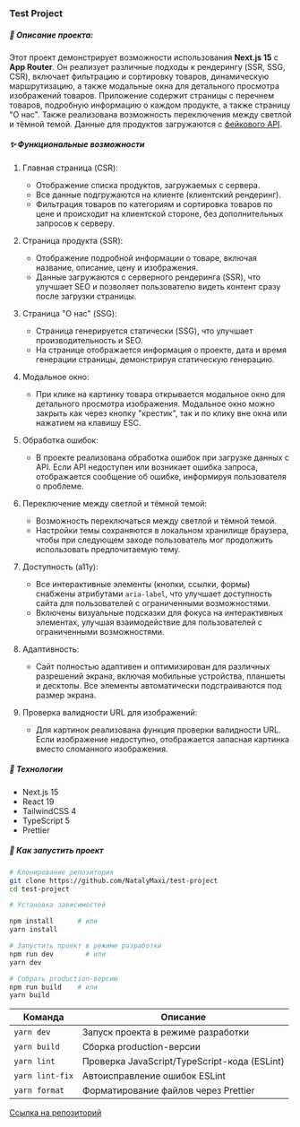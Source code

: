 ### Test Project

##### 📜 Описание проекта:

Этот проект демонстрирует возможности использования **Next.js 15** с **App Router**. Он реализует различные подходы к рендерингу (SSR, SSG, CSR), включает фильтрацию и сортировку товаров, динамическую маршрутизацию, а также модальные окна для детального просмотра изображений товаров. Приложение содержит страницы с перечнем товаров, подробную информацию о каждом продукте, а также страницу "О нас". Также реализована возможность переключения между светлой и тёмной темой.
Данные для продуктов загружаются с [фейкового API](https://fakeapi.platzi.com/en/rest/products/).

##### ✨ Функциональные возможности

1. Главная страница (CSR):
   - Отображение списка продуктов, загружаемых с сервера.
   - Все данные подгружаются на клиенте (клиентский рендеринг).
   - Фильтрация товаров по категориям и сортировка товаров по цене и происходит на клиентской стороне, без дополнительных запросов к серверу.

2. Страница продукта (SSR):
   - Отображение подробной информации о товаре, включая название, описание, цену и изображения.
   - Данные загружаются с серверного рендеринга (SSR), что улучшает SEO и позволяет пользователю видеть контент сразу после загрузки страницы.

3. Страница "О нас" (SSG):
   - Страница генерируется статически (SSG), что улучшает производительность и SEO.
   - На странице отображается информация о проекте, дата и время генерации страницы, демонстрируя статическую генерацию.

4. Модальное окно:
   - При клике на картинку товара открывается модальное окно для детального просмотра изображения. Модальное окно можно закрыть как через кнопку "крестик", так и по клику вне окна или нажатием на клавишу ESC.

5. Обработка ошибок:
   - В проекте реализована обработка ошибок при загрузке данных с API. Если API недоступен или возникает ошибка запроса, отображается сообщение об ошибке, информируя пользователя о проблеме.

6. Переключение между светлой и тёмной темой:
   - Возможность переключаться между светлой и тёмной темой.
   - Настройки темы сохраняются в локальном хранилище браузера, чтобы при следующем заходе пользователь мог продолжить использовать предпочитаемую тему.

7. Доступность (a11y):
   - Все интерактивные элементы (кнопки, ссылки, формы) снабжены атрибутами `aria-label`, что улучшает доступность сайта для пользователей с ограниченными возможностями.
   - Включены визуальные подсказки для фокуса на интерактивных элементах, улучшая взаимодействие для пользователей с ограниченными возможностями.

8. Адаптивность:
   - Сайт полностью адаптивен и оптимизирован для различных разрешений экрана, включая мобильные устройства, планшеты и десктопы. Все элементы автоматически подстраиваются под размер экрана.

9. Проверка валидности URL для изображений:
   - Для картинок реализована функция проверки валидности URL. Если изображение недоступно, отображается запасная картинка вместо сломанного изображения.

##### 📁 Технологии

- Next.js 15
- React 19
- TailwindCSS 4
- TypeScript 5
- Prettier

##### 🚀 Как запустить проект

```bash
# Клонирование репозитория
git clone https://github.com/NatalyMaxi/test-project
cd test-project

# Установка зависимостей

npm install      # или
yarn install

# Запустить проект в режиме разработки
npm run dev        # или
yarn dev

# Собрать production-версию
npm run build    # или
yarn build

```

| Команда         | Описание                                     |
| --------------- | -------------------------------------------- |
| `yarn dev`      | Запуск проекта в режиме разработки           |
| `yarn build`    | Сборка production-версии                     |
| `yarn lint`     | Проверка JavaScript/TypeScript-кода (ESLint) |
| `yarn lint-fix` | Автоисправление ошибок ESLint                |
| `yarn format`   | Форматирование файлов через Prettier         |

[Ссылка на репозиторий](https://github.com/NatalyMaxi/test-project)